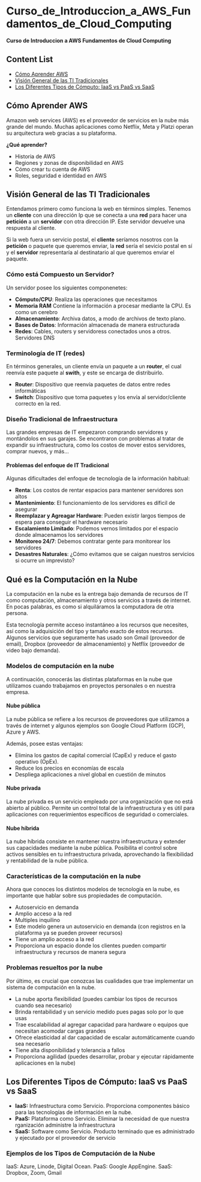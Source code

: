 # Curso_de_Introduccion_a_AWS_Fundamentos_de_Cloud_Computing

**Curso de Introduccion a AWS Fundamentos de Cloud Computing**

<h2>Content List</h2>

- [Cómo Aprender AWS](#cómo-aprender-aws)
- [Visión General de las TI Tradicionales](#visión-general-de-las-ti-tradicionales)
- [Los Diferentes Tipos de Cómputo: IaaS vs PaaS vs SaaS](#los-diferentes-tipos-de-cómputo-iaas-vs-paas-vs-saas)


## Cómo Aprender AWS

Amazon web services (AWS) es el proveedor de servicios en la nube más grande del mundo. Muchas aplicaciones como Netflix, Meta y Platzi operan su arquitectura web gracias a su plataforma. 

**¿Qué aprender?**

* Historia de AWS
* Regiones y zonas de disponibilidad en AWS 
* Cómo crear tu cuenta de AWS
* Roles, seguridad e identidad en AWS

## Visión General de las TI Tradicionales

Entendamos primero como funciona la web en términos simples. Tenemos un **cliente** con una dirección Ip que se conecta a una **red** para hacer una **petición** a un **servidor** con otra dirección IP. Este servidor devuelve una respuesta al cliente. 

Si la web fuera un servicio postal, el **cliente** seríamos nosotros con la **petición** o paquete que queremos enviar, la **red** sería el sevicio postal en sí y el **servidor** representaría al destinatario al que queremos enviar el paquete. 

<h3>Cómo está Compuesto un Servidor?</h3>

Un servidor posee los siguientes componenetes: 

* **Cómputo/CPU**: Realiza las operaciones que necesitamos
* **Memoria RAM** Contiene la información a procesar mediante la CPU. Es como un cerebro
* **Almacenamiento**: Archiva datos, a modo de archivos de texto plano. 
* **Bases de Datos**: Información almacenada de manera estructurada
* **Redes**: Cables, routers y servidoress conectados unos a otros. Servidores DNS

<h3>Terminología de IT (redes)</h3>

En términos generales, un cliente envía un paquete a un **router**, el cual reenvía este paquete al **swith**, y este se encarga de distribuirlo. 

* **Router**: Dispositivo que reenvía paquetes de datos entre redes informáticas 
* **Switch**: Dispositivo que toma paquetes y los envía al servidor/cliente correcto en la red. 

<h3>Diseño Tradicional de Infraestructura</h3>

Las grandes empresas de IT empezaron comprando servidores y montándolos en sus garajes. Se encontraron con problemas al tratar de expandir su infraestructura, como los costos de mover estos servidores, comprar nuevos, y más...

<h4>Problemas del enfoque de IT Tradicional</h4>

Algunas dificultades del enfoque de tecnología de la información habitual: 

* **Renta**: Los costos de rentar espacios para mantener servidores son altos
* **Mantenimiento**: El funcionamiento de los servidores es díficil de asegurar
* **Reemplazar y Agreagar Hardware**: Pueden existir largos tiempos de espera para conseguir el hardware necesario
* **Escalamiento Limitado**: Podemos vernos limitados por el espacio donde almacenamos los servidores
* **Monitoreo 24/7**: Debemos contratar gente para monitorear los servidores
* **Desastres Naturales**: ¿Cómo evitamos que se caigan nuestros servicios si ocurre un imprevisto? 

## Qué es la Computación en la Nube

La computación en la nube es la entrega bajo demanda de recursos de IT como computación, almacenamiento y otros servicios a través de internet. En pocas palabras, es como si alquiláramos la computadora de otra persona.

Esta tecnología permite acceso instantáneo a los recursos que necesites, así como la adquisición del tipo y tamaño exacto de estos recursos. Algunos servicios que seguramente has usado son Gmail (proveedor de email), Dropbox (proveedor de almacenamiento) y Netflix (proveedor de video bajo demanda).

<h3>Modelos de computación en la nube</h3>

A continuación, conocerás las distintas plataformas en la nube que utilizamos cuando trabajamos en proyectos personales o en nuestra empresa.

<h4>Nube pública</h4>

La nube pública se refiere a los recursos de proveedores que utilizamos a través de internet y algunos ejemplos son Google Cloud Platform (GCP), Azure y AWS.

Además, posee estas ventajas:

* Elimina los gastos de capital comercial (CapEx) y reduce el gasto operativo (OpEx).
* Reduce los precios en economías de escala
* Despliega aplicaciones a nivel global en cuestión de minutos

<h4>Nube privada</h4>

La nube privada es un servicio empleado por una organización que no está abierto al público. Permite un control total de la infraestructura y es útil para aplicaciones con requerimientos específicos de seguridad o comerciales.

<h4>Nube híbrida</h4>

La nube híbrida consiste en mantener nuestra infraestructura y extender sus capacidades mediante la nube pública. Posibilita el control sobre activos sensibles en tu infraestructura privada, aprovechando la flexibilidad y rentabilidad de la nube pública.

<h3>Características de la computación en la nube</h3>

Ahora que conoces los distintos modelos de tecnología en la nube, es importante que hablar sobre sus propiedades de computación.
* Autoservicio en demanda
* Amplio acceso a la red
* Multiples inquilino 
* Este modelo genera un autoservicio en demanda (con registros en la plataforma ya se pueden proveer recursos)
* Tiene un amplio acceso a la red
* Proporciona un espacio donde los clientes pueden compartir infraestructura y recursos de manera segura

<h3>Problemas resueltos por la nube</h3>

Por último, es crucial que conozcas las cualidades que trae implementar un sistema de computación en la nube.

* La nube aporta flexibilidad (puedes cambiar los tipos de recursos cuando sea necesario)
* Brinda rentabilidad y un servicio medido pues pagas solo por lo que usas
* Trae escalabilidad al agregar capacidad para hardware o equipos que necesitan acomodar cargas grandes
* Ofrece elasticidad al dar capacidad de escalar automáticamente cuando sea necesario
* Tiene alta disponibilidad y tolerancia a fallos
* Proporciona agilidad (puedes desarrollar, probar y ejecutar rápidamente aplicaciones en la nube)

## Los Diferentes Tipos de Cómputo: IaaS vs PaaS vs SaaS

* **IaaS:** Infraestructura como Servicio. Proporciona componentes básico para las tecnologías de información en la nube.
* **PaaS:** Plataforma como Servicio. Eliminar la necesidad de que nuestra rganización administre la infraestructura
* **SaaS:** Software como Servicio. Producto terminado que es administrado y ejecutado por el proveedor de servicio 

<h3>Ejemplos de los Tipos de Computación de la Nube</h3>

IaaS: Azure, Linode, Digital Ocean. 
PaaS: Google AppEngine. 
SaaS: Dropbox, Zoom, Gmail

